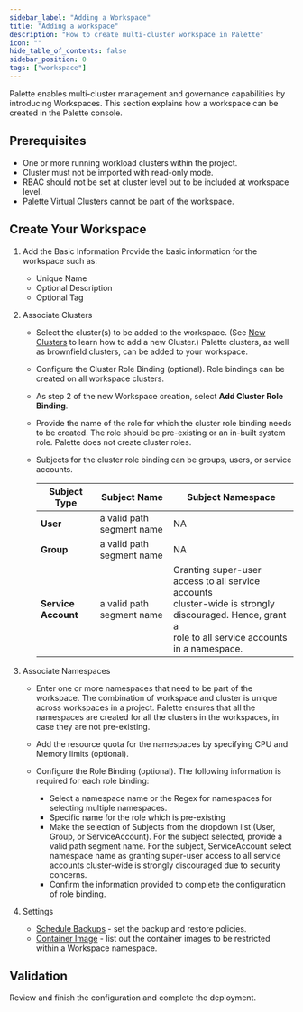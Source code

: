```yaml
---
sidebar_label: "Adding a Workspace"
title: "Adding a workspace"
description: "How to create multi-cluster workspace in Palette"
icon: ""
hide_table_of_contents: false
sidebar_position: 0
tags: ["workspace"]
---
```


Palette enables multi-cluster management and governance capabilities by introducing Workspaces. This section explains
how a workspace can be created in the Palette console.

## Prerequisites

- One or more running workload clusters within the project.
- Cluster must not be imported with read-only mode.
- RBAC should not be set at cluster level but to be included at workspace level.
- Palette Virtual Clusters cannot be part of the workspace.

## Create Your Workspace

1. Add the Basic Information Provide the basic information for the workspace such as:

   - Unique Name
   - Optional Description
   - Optional Tag

2. Associate Clusters

   - Select the cluster(s) to be added to the workspace. (See [New Clusters](../clusters/clusters.md) to learn how to
     add a new Cluster.) Palette clusters, as well as brownfield clusters, can be added to your workspace.

   - Configure the Cluster Role Binding (optional). Role bindings can be created on all workspace clusters.

   - As step 2 of the new Workspace creation, select **Add Cluster Role Binding**.
   - Provide the name of the role for which the cluster role binding needs to be created. The role should be
     pre-existing or an in-built system role. Palette does not create cluster roles.
   - Subjects for the cluster role binding can be groups, users, or service accounts.

     | **Subject Type**    | **Subject Name**          | **Subject Namespace**                                                                                                                                              |
     | ------------------- | ------------------------- | ------------------------------------------------------------------------------------------------------------------------------------------------------------------ |
     | **User**            | a valid path segment name | NA                                                                                                                                                                 |
     | **Group**           | a valid path segment name | NA                                                                                                                                                                 |
     | **Service Account** | a valid path segment name | Granting super-user access to all service accounts <br /> cluster-wide is strongly discouraged. Hence, grant a <br /> role to all service accounts in a namespace. |

3. Associate Namespaces

   - Enter one or more namespaces that need to be part of the workspace. The combination of workspace and cluster is
     unique across workspaces in a project. Palette ensures that all the namespaces are created for all the clusters in
     the workspaces, in case they are not pre-existing.

   - Add the resource quota for the namespaces by specifying CPU and Memory limits (optional).

   - Configure the Role Binding (optional). The following information is required for each role binding:
     - Select a namespace name or the Regex for namespaces for selecting multiple namespaces.
     - Specific name for the role which is pre-existing
     - Make the selection of Subjects from the dropdown list (User, Group, or ServiceAccount). For the subject selected,
       provide a valid path segment name. For the subject, ServiceAccount select namespace name as granting super-user
       access to all service accounts cluster-wide is strongly discouraged due to security concerns.
     - Confirm the information provided to complete the configuration of role binding.

4. Settings

   - [Schedule Backups](../clusters/cluster-management/backup-restore/backup-restore.md) - set the backup and restore
     policies.
   - [Container Image](workload-features.md#restrict-container-images-to-a-workspace) - list out the container images to
     be restricted within a Workspace namespace.

## Validation

Review and finish the configuration and complete the deployment.

